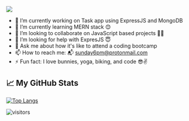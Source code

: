 <img src="https://raw.githubusercontent.com/chandrikadeb7/chandrikadeb7/master/readme.gif" width=auto>

- 🔭 I’m currently working on Task app using ExpressJS and MongoDB
- 🌱 I’m currently learning MERN stack 😊
- 👯 I’m looking to collaborate on JavaScript based projects 👯‍♀️
- 🤔 I’m looking for help with ExpresJS 😇
- 💬 Ask me about how it's like to attend a coding bootcamp
- 📫 How to reach me: 📬 sunday6pm@protonmail.com
- ⚡ Fun fact: I love bunnies, yoga, biking, and code 😎✌️

## 📈 My GitHub Stats

[![Top Langs](https://github-readme-stats.vercel.app/api/top-langs/?username=JuliaTe&layout=compact)](https://github.com/JuliaTe/github-readme-stats)

![visitors](https://visitor-badge.glitch.me/badge?page_id=JuliaTe.visitor-badge)

